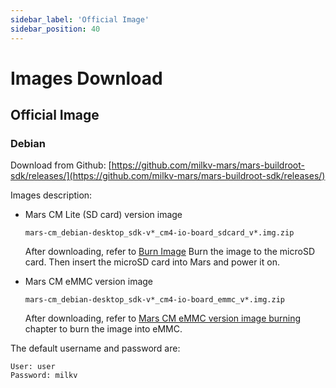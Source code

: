 ```yaml
---
sidebar_label: 'Official Image'
sidebar_position: 40
---
```

# Images Download

## Official Image

### Debian

Download from Github: [https://github.com/milkv-mars/mars-buildroot-sdk/releases/](https://github.com/milkv-mars/mars-buildroot-sdk/releases/)

Images description:

- Mars CM Lite (SD card) version image
  ```
  mars-cm_debian-desktop_sdk-v*_cm4-io-board_sdcard_v*.img.zip
  ```
  After downloading, refer to [Burn Image](https://milkv.io/docs/mars/getting-started/boot#burn-image) Burn the image to the microSD card. Then insert the microSD card into Mars and power it on.

- Mars CM eMMC version image
  ```
  mars-cm_debian-desktop_sdk-v*_cm4-io-board_emmc_v*.img.zip
  ```
  After downloading, refer to [Mars CM eMMC version image burning](https://milkv.io/docs/mars/compute-module/boot#mars-cm-emmc-version-image-burning) chapter to burn the image into eMMC.

The default username and password are:
```
User: user
Password: milkv
```

